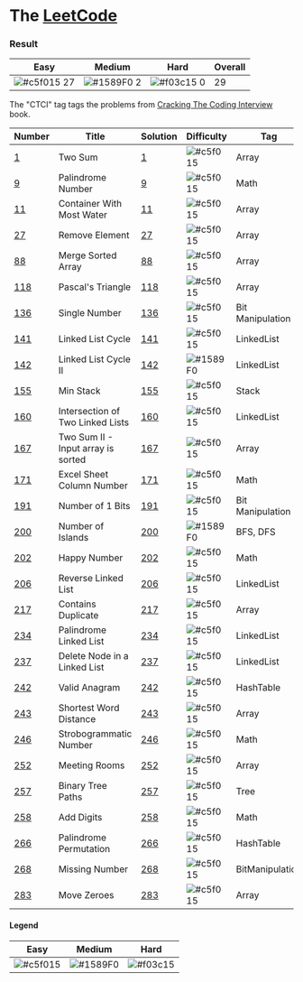 # The [LeetCode](https://leetcode.com/problemset/algorithms/)

### Result
Easy | Medium | Hard | Overall
-------|---------|-------|-------|
![#c5f015](https://via.placeholder.com/15/c5f015/000000?text=+) 27 | ![#1589F0](https://via.placeholder.com/15/1589F0/000000?text=+) 2 | ![#f03c15](https://via.placeholder.com/15/f03c15/000000?text=+) 0 | 29

The "CTCI" tag tags the problems from [Cracking The Coding Interview](https://www.amazon.com/Cracking-Coding-Interview-Programming-Questions/dp/0984782850) book.

Number | Title             | Solution  | Difficulty       | Tag
-------|-------------------|-----------|------------------|------------
[1](https://leetcode.com/problems/two-sum/) | Two Sum | [1](https://github.com/Big-Totoro/LeetCodeJS/blob/main/problems/_1.js) | ![#c5f015](https://via.placeholder.com/15/c5f015/000000?text=+) | Array
[9](https://leetcode.com/problems/palindrome-number/) | Palindrome Number | [9](https://github.com/Big-Totoro/LeetCodeJS/blob/main/problems/_9.js) | ![#c5f015](https://via.placeholder.com/15/c5f015/000000?text=+) | Math
[11](https://leetcode.com/problems/container-with-most-water/) | Container With Most Water | [11](https://github.com/Big-Totoro/LeetCodeJS/blob/main/problems/_11.js) | ![#c5f015](https://via.placeholder.com/15/c5f015/000000?text=+) | Array
[27](https://leetcode.com/problems/remove-element/) | Remove Element | [27](https://github.com/Big-Totoro/LeetCodeJS/blob/main/problems/_27.js) | ![#c5f015](https://via.placeholder.com/15/c5f015/000000?text=+) | Array
[88](https://leetcode.com/problems/merge-sorted-array/) | Merge Sorted Array | [88](https://github.com/Big-Totoro/LeetCodeJS/blob/main/problems/_88.js) | ![#c5f015](https://via.placeholder.com/15/c5f015/000000?text=+) | Array
[118](https://leetcode.com/problems/pascals-triangle/) | Pascal's Triangle | [118](https://github.com/Big-Totoro/LeetCodeJS/blob/main/problems/_118.js) | ![#c5f015](https://via.placeholder.com/15/c5f015/000000?text=+) | Array
[136](https://leetcode.com/probl~~~~ems/single-number/) | Single Number | [136](https://github.com/Big-Totoro/LeetCodeJS/blob/main/problems/_136.js) | ![#c5f015](https://via.placeholder.com/15/c5f015/000000?text=+) | Bit Manipulation
[141](https://leetcode.com/problems/linked-list-cycle/) | Linked List Cycle | [141](https://github.com/Big-Totoro/LeetCodeJS/blob/main/problems/_141.js) | ![#c5f015](https://via.placeholder.com/15/c5f015/000000?text=+) | LinkedList
[142](https://leetcode.com/problems/linked-list-cycle-ii/) | Linked List Cycle II | [142](https://github.com/Big-Totoro/LeetCodeJS/blob/main/problems/_142.js) | ![#1589F0](https://via.placeholder.com/15/1589F0/000000?text=+) | LinkedList
[155](https://leetcode.com/problems/min-stack/) | Min Stack | [155](https://github.com/Big-Totoro/LeetCodeJS/blob/main/problems/_155.js) | ![#c5f015](https://via.placeholder.com/15/c5f015/000000?text=+) | Stack
[160](https://leetcode.com/problems/intersection-of-two-linked-lists/) | Intersection of Two Linked Lists | [160](https://github.com/Big-Totoro/LeetCodeJS/blob/main/problems/_160.js) | ![#c5f015](https://via.placeholder.com/15/c5f015/000000?text=+) | LinkedList
[167](https://leetcode.com/problems/two-sum-ii-input-array-is-sorted/) | Two Sum II - Input array is sorted | [167](https://github.com/Big-Totoro/LeetCodeJS/blob/main/problems/_167.js) | ![#c5f015](https://via.placeholder.com/15/c5f015/000000?text=+) | Array
[171](https://leetcode.com/problems/excel-sheet-column-number/) | Excel Sheet Column Number | [171](https://github.com/Big-Totoro/LeetCodeJS/blob/main/problems/_171.js) | ![#c5f015](https://via.placeholder.com/15/c5f015/000000?text=+) | Math
[191](https://leetcode.com/problems/number-of-1-bits/) | Number of 1 Bits | [191](https://github.com/Big-Totoro/LeetCodeJS/blob/main/problems/_191.js) | ![#c5f015](https://via.placeholder.com/15/c5f015/000000?text=+) | Bit Manipulation
[200](https://leetcode.com/problems/number-of-islands/) | Number of Islands | [200](https://github.com/Big-Totoro/LeetCodeJS/blob/main/problems/_200.js) | ![#1589F0](https://via.placeholder.com/15/1589F0/000000?text=+) | BFS, DFS
[202](https://leetcode.com/problems/happy-number/) | Happy Number | [202](https://github.com/Big-Totoro/LeetCodeJS/blob/main/problems/_202.js) | ![#c5f015](https://via.placeholder.com/15/c5f015/000000?text=+) | Math
[206](https://leetcode.com/problems/reverse-linked-list/) | Reverse Linked List | [206](https://github.com/Big-Totoro/LeetCodeJS/blob/main/problems/_206.js) | ![#c5f015](https://via.placeholder.com/15/c5f015/000000?text=+) | LinkedList
[217](https://leetcode.com/problems/contains-duplicate/) | Contains Duplicate | [217](https://github.com/Big-Totoro/LeetCodeJS/blob/main/problems/_217.js) | ![#c5f015](https://via.placeholder.com/15/c5f015/000000?text=+) | Array
[234](https://leetcode.com/problems/palindrome-linked-list/) | Palindrome Linked List | [234](https://github.com/Big-Totoro/LeetCodeJS/blob/main/problems/_234.js) | ![#c5f015](https://via.placeholder.com/15/c5f015/000000?text=+) | LinkedList
[237](https://leetcode.com/problems/delete-node-in-a-linked-list/) | Delete Node in a Linked List | [237](https://github.com/Big-Totoro/LeetCodeJS/blob/main/problems/_237.js) | ![#c5f015](https://via.placeholder.com/15/c5f015/000000?text=+) | LinkedList
[242](https://leetcode.com/problems/valid-anagram/) | Valid Anagram | [242](https://github.com/Big-Totoro/LeetCodeJS/blob/main/problems/_242.js) | ![#c5f015](https://via.placeholder.com/15/c5f015/000000?text=+) | HashTable
[243](https://leetcode.com/problems/shortest-word-distance/) | Shortest Word Distance | [243](https://github.com/Big-Totoro/LeetCodeJS/blob/main/problems/_243.js) | ![#c5f015](https://via.placeholder.com/15/c5f015/000000?text=+) | Array
[246](https://leetcode.com/problems/strobogrammatic-number/) | Strobogrammatic Number | [246](https://github.com/Big-Totoro/LeetCodeJS/blob/main/problems/_246.js) | ![#c5f015](https://via.placeholder.com/15/c5f015/000000?text=+) | Math
[252](https://leetcode.com/problems/meeting-rooms/) | Meeting Rooms | [252](https://github.com/Big-Totoro/LeetCodeJS/blob/main/problems/_252.js) | ![#c5f015](https://via.placeholder.com/15/c5f015/000000?text=+) | Array
[257](https://leetcode.com/problems/binary-tree-paths/) | Binary Tree Paths | [257](https://github.com/Big-Totoro/LeetCodeJS/blob/main/problems/_257.js) | ![#c5f015](https://via.placeholder.com/15/c5f015/000000?text=+) | Tree
[258](https://leetcode.com/problems/add-digits/) | Add Digits | [258](https://github.com/Big-Totoro/LeetCodeJS/blob/main/problems/_258.js) | ![#c5f015](https://via.placeholder.com/15/c5f015/000000?text=+) | Math
[266](https://leetcode.com/problems/palindrome-permutation/) | Palindrome Permutation | [266](https://github.com/Big-Totoro/LeetCodeJS/blob/main/problems/_266.js) | ![#c5f015](https://via.placeholder.com/15/c5f015/000000?text=+) | HashTable
[268](https://leetcode.com/problems/missing-number/) | Missing Number | [268](https://github.com/Big-Totoro/LeetCodeJS/blob/main/problems/_268.js) | ![#c5f015](https://via.placeholder.com/15/c5f015/000000?text=+) | BitManipulation
[283](https://leetcode.com/problems/move-zeroes/) | Move Zeroes | [283](https://github.com/Big-Totoro/LeetCodeJS/blob/main/problems/_283.js) | ![#c5f015](https://via.placeholder.com/15/c5f015/000000?text=+) | Array

#### Legend
Easy | Medium | Hard
-------|---------|-------|
![#c5f015](https://via.placeholder.com/15/c5f015/000000?text=+) | ![#1589F0](https://via.placeholder.com/15/1589F0/000000?text=+) | ![#f03c15](https://via.placeholder.com/15/f03c15/000000?text=+)
